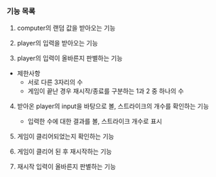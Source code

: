 ### 기능 목록

1. computer의 랜덤 값을 받아오는 기능

2. player의 입력을 받아오는 기능

3. player의 입력이 올바른지 판별하는 기능
* 제한사항
    - 서로 다른 3자리의 수
    - 게임이 끝난 경우 재시작/종료를 구분하는 1과 2 중 하나의 수

4. 받아온 player의 input을 바탕으로 볼, 스트라이크의 개수를 확인하는 기능
    - 입력한 수에 대한 결과를 볼, 스트라이크 개수로 표시

5. 게임이 클리어되었는지 확인하는 기능

6. 게임이 클리어 된 후 재시작하는 기능

7. 재시작 입력이 올바른지 판별하는 기능